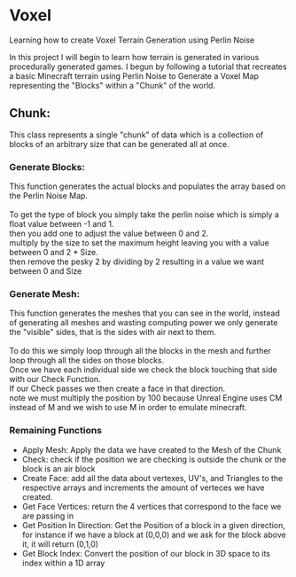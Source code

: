 # Voxel
Learning how to create Voxel Terrain Generation using Perlin Noise

In this project I will begin to learn how terrain is generated in various procedurally generated games. I begun by following a tutorial that recreates a basic Minecraft terrain using Perlin Noise to Generate a Voxel Map representing the "Blocks" within a "Chunk" of the world.


## Chunk: 
This class represents a single "chunk" of data which is a collection of blocks of an arbitrary size that can be generated all at once.

  ### Generate Blocks:
  This function generates the actual blocks and populates the array based on the Perlin Noise Map. <br><br> To get the type of block you simply take the perlin noise which is simply a float value between -1 and 1. <br> then you add one to adjust the value between 0 and 2. <br> multiply by the size to set the maximum height leaving you with a value between 0 and 2 * Size. <br> then remove the pesky 2 by dividing by 2 resulting in a value we want between 0 and Size
  ### Generate Mesh:
  This function generates the meshes that you can see in the world, instead of generating all meshes and wasting computing power we only generate the "visible" sides, that is the sides with air next to them. <br><br> To do this we simply loop through all the blocks in the mesh and further loop through all the sides on those blocks. <br> Once we have each individual side we check the block touching that side with our Check Function. <br> If our Check passes we then create a face in that direction. <br> note we must multiply the position by 100 because Unreal Engine uses CM instead of M and we wish to use M in order to emulate minecraft.
  ### Remaining Functions
  - Apply Mesh: Apply the data we have created to the Mesh of the Chunk
  - Check: check if the position we are checking is outside the chunk or the block is an air block
  - Create Face: add all the data about vertexes, UV's, and Triangles to the respective arrays and increments the amount of verteces we have created.
  - Get Face Vertices: return the 4 vertices that correspond to the face we are passing in
  - Get Position In Direction: Get the Position of a block in a given direction, for instance if we have a block at (0,0,0) and we ask for the block above it, it will return (0,1,0)
  - Get Block Index: Convert the position of our block in 3D space to its index within a 1D array
